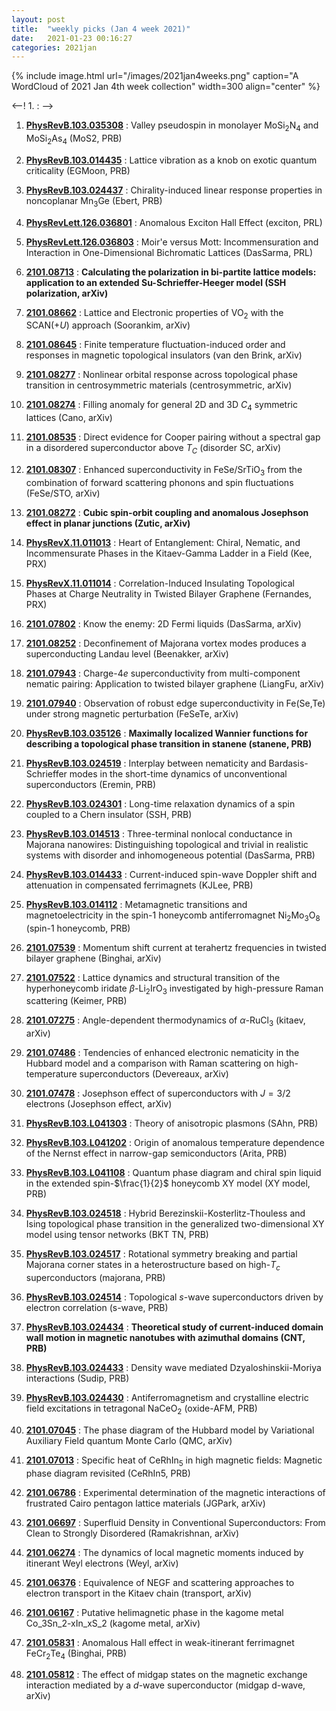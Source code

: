 ```yaml
---
layout: post
title:  "weekly picks (Jan 4 week 2021)"
date:   2021-01-23 00:16:27
categories: 2021jan
---
```


{% include image.html url="/images/2021jan4weeks.png" caption="A WordCloud of 2021 Jan 4th week collection" width=300 align="center" %}


<--! 1. **[]()** : -->

1. **[PhysRevB.103.035308](https://link.aps.org/doi/10.1103/PhysRevB.103.035308)** : Valley pseudospin in monolayer $\mathrm{Mo}{\mathrm{Si}}_{2}{\mathrm{N}}_{4}$ and $\mathrm{Mo}{\mathrm{Si}}_{2}{\mathrm{As}}_{4}$ (MoS2, PRB)

1. **[PhysRevB.103.014435](https://link.aps.org/doi/10.1103/PhysRevB.103.014435)** : Lattice vibration as a knob on exotic quantum criticality (EGMoon, PRB)

1. **[PhysRevB.103.024437](https://link.aps.org/doi/10.1103/PhysRevB.103.024437)** : Chirality-induced linear response properties in noncoplanar ${\mathrm{Mn}}_{3}\mathrm{Ge}$ (Ebert, PRB)

1. **[PhysRevLett.126.036801](https://link.aps.org/doi/10.1103/PhysRevLett.126.036801)** : Anomalous Exciton Hall Effect (exciton, PRL)

1. **[PhysRevLett.126.036803](https://link.aps.org/doi/10.1103/PhysRevLett.126.036803)** : Moir\'e versus Mott: Incommensuration and Interaction in One-Dimensional Bichromatic Lattices (DasSarma, PRL)

1. **[2101.08713](http://arxiv.org/abs/2101.08713)** : **Calculating the polarization in bi-partite lattice models: application to an extended Su-Schrieffer-Heeger model (SSH polarization, arXiv)**

1. **[2101.08662](http://arxiv.org/abs/2101.08662)** : Lattice and Electronic properties of VO$_2$ with the SCAN(+$U$) approach (Soorankim, arXiv)

1. **[2101.08645](http://arxiv.org/abs/2101.08645)** : Finite temperature fluctuation-induced order and responses in magnetic topological insulators (van den Brink, arXiv)

1. **[2101.08277](http://arxiv.org/abs/2101.08277)** : Nonlinear orbital response across topological phase transition in centrosymmetric materials (centrosymmetric, arXiv)

1. **[2101.08274](http://arxiv.org/abs/2101.08274)** : Filling anomaly for general 2D and 3D $C_4$ symmetric lattices (Cano, arXiv)


1. **[2101.08535](http://arxiv.org/abs/2101.08535)** : Direct evidence for Cooper pairing without a spectral gap in a disordered superconductor above $T_{C}$ (disorder SC, arXiv)

1. **[2101.08307](http://arxiv.org/abs/2101.08307)** : Enhanced superconductivity in FeSe/SrTiO$_3$ from the combination of forward scattering phonons and spin fluctuations (FeSe/STO, arXiv)

1. **[2101.08272](http://arxiv.org/abs/2101.08272)** : **Cubic spin-orbit coupling and anomalous Josephson effect in planar junctions (Zutic, arXiv)**


1. **[PhysRevX.11.011013](https://link.aps.org/doi/10.1103/PhysRevX.11.011013)** : Heart of Entanglement: Chiral, Nematic, and Incommensurate Phases in the Kitaev-Gamma Ladder in a Field (Kee, PRX)

1. **[PhysRevX.11.011014](https://link.aps.org/doi/10.1103/PhysRevX.11.011014)** : Correlation-Induced Insulating Topological Phases at Charge Neutrality in Twisted Bilayer Graphene (Fernandes, PRX)


1. **[2101.07802](http://arxiv.org/abs/2101.07802)** : Know the enemy: 2D Fermi liquids (DasSarma, arXiv)

1. **[2101.08252](http://arxiv.org/abs/2101.08252)** : Deconfinement of Majorana vortex modes produces a superconducting Landau level (Beenakker, arXiv)

1. **[2101.07943](http://arxiv.org/abs/2101.07943)** : Charge-$4e$ superconductivity from multi-component nematic pairing: Application to twisted bilayer graphene (LiangFu, arXiv)

1. **[2101.07940](http://arxiv.org/abs/2101.07940)** : Observation of robust edge superconductivity in Fe(Se,Te) under strong magnetic perturbation (FeSeTe, arXiv)

1. **[PhysRevB.103.035126](https://link.aps.org/doi/10.1103/PhysRevB.103.035126)** : **Maximally localized Wannier functions for describing a topological phase transition in stanene (stanene, PRB)**

1. **[PhysRevB.103.024519](https://link.aps.org/doi/10.1103/PhysRevB.103.024519)** : Interplay between nematicity and Bardasis-Schrieffer modes in the short-time dynamics of unconventional superconductors (Eremin, PRB)

1. **[PhysRevB.103.024301](https://link.aps.org/doi/10.1103/PhysRevB.103.024301)** : Long-time relaxation dynamics of a spin coupled to a Chern insulator (SSH, PRB)

1. **[PhysRevB.103.014513](https://link.aps.org/doi/10.1103/PhysRevB.103.014513)** : Three-terminal nonlocal conductance in Majorana nanowires: Distinguishing topological and trivial in realistic systems with disorder and inhomogeneous potential (DasSarma, PRB)

1. **[PhysRevB.103.014433](https://link.aps.org/doi/10.1103/PhysRevB.103.014433)** : Current-induced spin-wave Doppler shift and attenuation in compensated ferrimagnets (KJLee, PRB)

1. **[PhysRevB.103.014112](https://link.aps.org/doi/10.1103/PhysRevB.103.014112)** : Metamagnetic transitions and magnetoelectricity in the spin-1 honeycomb antiferromagnet ${\mathrm{Ni}}_{2}{\mathrm{Mo}}_{3}{\mathrm{O}}_{8}$ (spin-1 honeycomb, PRB)


1. **[2101.07539](http://arxiv.org/abs/2101.07539)** : Momentum shift current at terahertz frequencies in twisted bilayer graphene (Binghai, arXiv)

1. **[2101.07522](http://arxiv.org/abs/2101.07522)** : Lattice dynamics and structural transition of the hyperhoneycomb iridate $\beta$-Li$_2$IrO$_3$ investigated by high-pressure Raman scattering (Keimer, PRB)

1. **[2101.07275](http://arxiv.org/abs/2101.07275)** : Angle-dependent thermodynamics of $\alpha$-RuCl$_3$ (kitaev, arXiv)

1. **[2101.07486](http://arxiv.org/abs/2101.07486)** : Tendencies of enhanced electronic nematicity in the Hubbard model and a comparison with Raman scattering on high-temperature superconductors (Devereaux, arXiv)

1. **[2101.07478](http://arxiv.org/abs/2101.07478)** : Josephson effect of superconductors with $J=3/2$ electrons (Josephson effect, arXiv)

1. **[PhysRevB.103.L041303](https://link.aps.org/doi/10.1103/PhysRevB.103.L041303)** : Theory of anisotropic plasmons (SAhn, PRB)

1. **[PhysRevB.103.L041202](https://link.aps.org/doi/10.1103/PhysRevB.103.L041202)** : Origin of anomalous temperature dependence of the Nernst effect in narrow-gap semiconductors (Arita, PRB)

1. **[PhysRevB.103.L041108](https://link.aps.org/doi/10.1103/PhysRevB.103.L041108)** : Quantum phase diagram and chiral spin liquid in the extended spin-$\frac{1}{2}$ honeycomb XY model (XY model, PRB)

1. **[PhysRevB.103.024518](https://link.aps.org/doi/10.1103/PhysRevB.103.024518)** : Hybrid Berezinskii-Kosterlitz-Thouless and Ising topological phase transition in the generalized two-dimensional XY model using tensor networks (BKT TN, PRB)

1. **[PhysRevB.103.024517](https://link.aps.org/doi/10.1103/PhysRevB.103.024517)** : Rotational symmetry breaking and partial Majorana corner states in a heterostructure based on high-${T}_{c}$ superconductors (majorana, PRB)

1. **[PhysRevB.103.024514](https://link.aps.org/doi/10.1103/PhysRevB.103.024514)** : Topological $s$-wave superconductors driven by electron correlation (s-wave, PRB)

1. **[PhysRevB.103.024434](https://link.aps.org/doi/10.1103/PhysRevB.103.024434)** : **Theoretical study of current-induced domain wall motion in magnetic nanotubes with azimuthal domains (CNT, PRB)**

1. **[PhysRevB.103.024433](https://link.aps.org/doi/10.1103/PhysRevB.103.024433)** : Density wave mediated Dzyaloshinskii-Moriya interactions (Sudip, PRB)

1. **[PhysRevB.103.024430](https://link.aps.org/doi/10.1103/PhysRevB.103.024430)** : Antiferromagnetism and crystalline electric field excitations in tetragonal ${\mathrm{NaCeO}}_{2}$ (oxide-AFM, PRB)

1. **[2101.07045](http://arxiv.org/abs/2101.07045)** : The phase diagram of the Hubbard model by Variational Auxiliary Field quantum Monte Carlo (QMC, arXiv)

1. **[2101.07013](http://arxiv.org/abs/2101.07013)** : Specific heat of CeRhIn$_5$ in high magnetic fields: Magnetic phase diagram revisited (CeRhIn5, PRB)

1. **[2101.06786](http://arxiv.org/abs/2101.06786)** : Experimental determination of the magnetic interactions of frustrated Cairo pentagon lattice materials (JGPark, arXiv)

1. **[2101.06697](http://arxiv.org/abs/2101.06697)** : Superfluid Density in Conventional Superconductors: From Clean to Strongly Disordered (Ramakrishnan, arXiv)

1. **[2101.06274](http://arxiv.org/abs/2101.06274)** : The dynamics of local magnetic moments induced by itinerant Weyl electrons (Weyl, arXiv)

1. **[2101.06376](http://arxiv.org/abs/2101.06376)** : Equivalence of NEGF and scattering approaches to electron transport in the Kitaev chain (transport, arXiv)

1. **[2101.06167](http://arxiv.org/abs/2101.06167)** : Putative helimagnetic phase in the kagome metal Co_3Sn_2-xIn_xS_2 (kagome metal, arXiv)

1. **[2101.05831](http://arxiv.org/abs/2101.05831)** : Anomalous Hall effect in weak-itinerant ferrimagnet FeCr$_2$Te$_4$ (Binghai, PRB)

1. **[2101.05812](http://arxiv.org/abs/2101.05812)** : The effect of midgap states on the magnetic exchange interaction mediated by a $d$-wave superconductor (midgap d-wave, arXiv)
